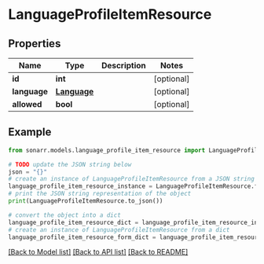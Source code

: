 # LanguageProfileItemResource


## Properties

Name | Type | Description | Notes
------------ | ------------- | ------------- | -------------
**id** | **int** |  | [optional] 
**language** | [**Language**](Language.md) |  | [optional] 
**allowed** | **bool** |  | [optional] 

## Example

```python
from sonarr.models.language_profile_item_resource import LanguageProfileItemResource

# TODO update the JSON string below
json = "{}"
# create an instance of LanguageProfileItemResource from a JSON string
language_profile_item_resource_instance = LanguageProfileItemResource.from_json(json)
# print the JSON string representation of the object
print(LanguageProfileItemResource.to_json())

# convert the object into a dict
language_profile_item_resource_dict = language_profile_item_resource_instance.to_dict()
# create an instance of LanguageProfileItemResource from a dict
language_profile_item_resource_form_dict = language_profile_item_resource.from_dict(language_profile_item_resource_dict)
```
[[Back to Model list]](../README.md#documentation-for-models) [[Back to API list]](../README.md#documentation-for-api-endpoints) [[Back to README]](../README.md)


